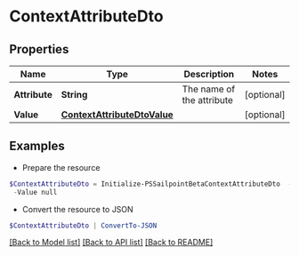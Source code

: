 # ContextAttributeDto
## Properties

Name | Type | Description | Notes
------------ | ------------- | ------------- | -------------
**Attribute** | **String** | The name of the attribute | [optional] 
**Value** | [**ContextAttributeDtoValue**](ContextAttributeDtoValue.md) |  | [optional] 

## Examples

- Prepare the resource
```powershell
$ContextAttributeDto = Initialize-PSSailpointBetaContextAttributeDto  -Attribute location `
 -Value null
```

- Convert the resource to JSON
```powershell
$ContextAttributeDto | ConvertTo-JSON
```

[[Back to Model list]](../README.md#documentation-for-models) [[Back to API list]](../README.md#documentation-for-api-endpoints) [[Back to README]](../README.md)

